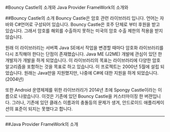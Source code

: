 #Bouncy Castle의 소개와 Java Provider FrameWork의 소개와

##Bouncy Castle의 소개
Bouncy Castle은 암호 관련 라이브러리 입니다. 언어는 자바와 C#언어로 구성되어 있습니다.
Bouncy Castle은 호주 단체로 부터 후원을 받고 있습니다. 
그래서 암호를 해외를 수출하지 못하는 미국의 암호 수출 제한의 적용을 받지 않습니다.

원래 이 라이브러리는 서버쪽 Java SE에서 작업을 변경할 때마다 암호화 라이브러리를 다시 조직해야 한다는 단점이 존재했습니다.
Java ME (J2ME) 개발에 관심이 있던 한 개발자가 개발을 하게 되었습니다. 
이 라이브러리의 목표는 라이브러리에 다양한 암호 알고리즘을 포함하는 것을 목표로 하고 있습니다.
이 프로젝트는 2000년 5월에 설립 되었습니다. 
원래는 Java만을 지원했지만, 나중에 C#에 대한 지원을 하게 되었습니다.(2004년)

또한 Android 운영체제를 위한 라이브러리가 2014년 초에 Spongy Castle이라는 이름으로 나왔습니다.
이것은 기존에 있던 Bouncy Castle을 커스터마이징 한 버젼입니다.
그러나, 기존에 있던 클래스 이름과의 충돌등의 문제가 생겨, 안드로이드 애플리케이션의 표준이 되지는 못했다고 합니다. 

------------------------------------------------

##Java Provider FrameWork의 소개